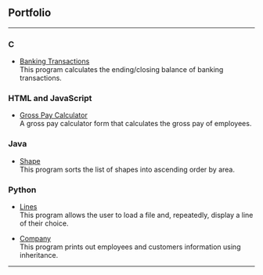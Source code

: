 ## Portfolio

---

### C

- [Banking Transactions](https://github.com/gretaisafantasy/C_Banking_Transactions/)<br>
This program calculates the ending/closing balance of banking transactions.

### HTML and JavaScript

- [Gross Pay Calculator](https://github.com/gretaisafantasy/HTML_JavaScript_Gross_Pay_Calculator)<br>
A gross pay calculator form that calculates the gross pay of employees.

### Java

- [Shape](https://github.com/gretaisafantasy/Java_Shape)<br>
This program sorts the list of shapes into ascending order by area.

### Python

- [Lines](https://github.com/gretaisafantasy/Python_Lines)<br>
This program allows the user to load a file and, repeatedly, display a line of their choice.

- [Company](https://github.com/gretaisafantasy/Python_Company)<br>
This program prints out employees and customers information using inheritance.

---
